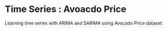 # Time Series : Avoacdo Price

Learning time series with ARIMA and SARIMA using Avocado Price dataset.

